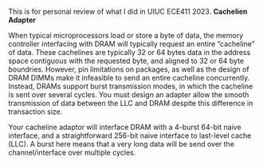 This is for personal review of what I did in UIUC ECE411 2023. 
**Cachelien Adapter**

When typical microprocessors load or store a byte of data, the memory controller interfacing with DRAM will typically request an entire “cacheline” of data. These cachelines are typically 32 or 64 bytes data in the address space contiguous with the requested byte, and aligned to 32 or 64 byte boundries. However, pin limitations on packages, as well as the design of DRAM DIMMs make it infeasible to send an entire cacheline concurrently. Instead, DRAMs support burst transmission modes, in which the cacheline is sent over several cycles. You must design an adapter allow the smooth transmission of data between the LLC and DRAM despite this difference in transaction size.

Your cacheline adaptor will interface DRAM with a 4-burst 64-bit naive interface, and a straightforward 256-bit naive interface to last-level cache (LLC). A burst here means that a very long data will be send over the channel/interface over multiple cycles.

